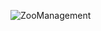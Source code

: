 ![ZooManagement](https://user-images.githubusercontent.com/89942570/153665625-a61118fc-7bd5-484b-bcc9-bf0512018f3c.png)